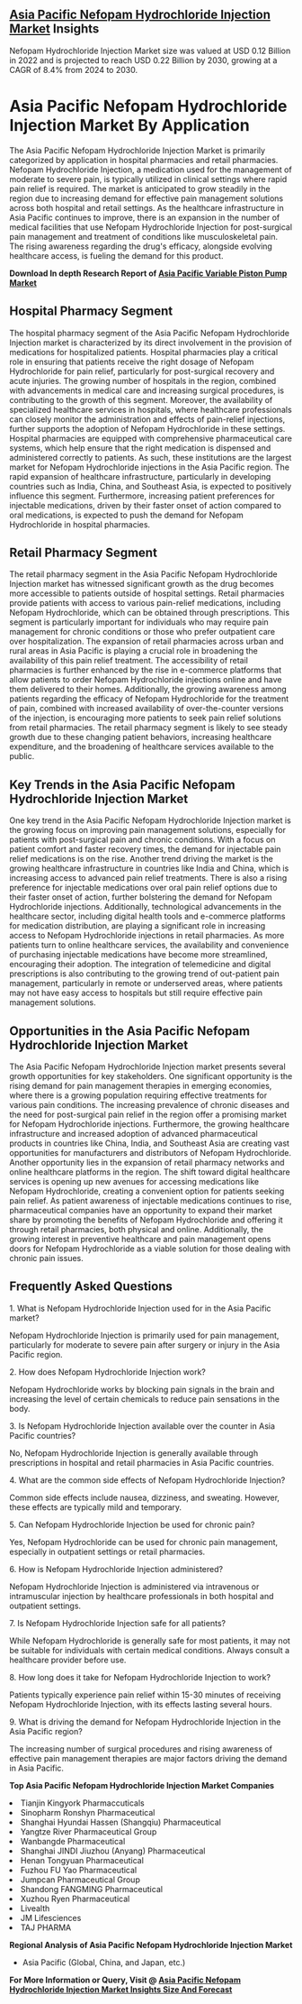 <h2><a href="https://www.verifiedmarketreports.com/download-sample/?rid=402500&amp;utm_source=Github-Feb&amp;utm_medium=225" target="_blank">Asia Pacific Nefopam Hydrochloride Injection Market</a> Insights</h2><p>Nefopam Hydrochloride Injection Market size was valued at USD 0.12 Billion in 2022 and is projected to reach USD 0.22 Billion by 2030, growing at a CAGR of 8.4% from 2024 to 2030.</p><p><h1>Asia Pacific Nefopam Hydrochloride Injection Market By Application</h1> <p>The Asia Pacific Nefopam Hydrochloride Injection Market is primarily categorized by application in hospital pharmacies and retail pharmacies. Nefopam Hydrochloride Injection, a medication used for the management of moderate to severe pain, is typically utilized in clinical settings where rapid pain relief is required. The market is anticipated to grow steadily in the region due to increasing demand for effective pain management solutions across both hospital and retail settings. As the healthcare infrastructure in Asia Pacific continues to improve, there is an expansion in the number of medical facilities that use Nefopam Hydrochloride Injection for post-surgical pain management and treatment of conditions like musculoskeletal pain. The rising awareness regarding the drug's efficacy, alongside evolving healthcare access, is fueling the demand for this product. <p><strong>Download In depth Research Report of <a href="https://www.verifiedmarketreports.com/download-sample/?rid=236118&amp;utm_source=Pulse-Dec&amp;utm_medium=225" target="_blank">Asia Pacific Variable Piston Pump Market</a></strong></p></p> <h2>Hospital Pharmacy Segment</h2> <p>The hospital pharmacy segment of the Asia Pacific Nefopam Hydrochloride Injection market is characterized by its direct involvement in the provision of medications for hospitalized patients. Hospital pharmacies play a critical role in ensuring that patients receive the right dosage of Nefopam Hydrochloride for pain relief, particularly for post-surgical recovery and acute injuries. The growing number of hospitals in the region, combined with advancements in medical care and increasing surgical procedures, is contributing to the growth of this segment. Moreover, the availability of specialized healthcare services in hospitals, where healthcare professionals can closely monitor the administration and effects of pain-relief injections, further supports the adoption of Nefopam Hydrochloride in these settings. Hospital pharmacies are equipped with comprehensive pharmaceutical care systems, which help ensure that the right medication is dispensed and administered correctly to patients. As such, these institutions are the largest market for Nefopam Hydrochloride injections in the Asia Pacific region. The rapid expansion of healthcare infrastructure, particularly in developing countries such as India, China, and Southeast Asia, is expected to positively influence this segment. Furthermore, increasing patient preferences for injectable medications, driven by their faster onset of action compared to oral medications, is expected to push the demand for Nefopam Hydrochloride in hospital pharmacies. <h2>Retail Pharmacy Segment</h2> <p>The retail pharmacy segment in the Asia Pacific Nefopam Hydrochloride Injection market has witnessed significant growth as the drug becomes more accessible to patients outside of hospital settings. Retail pharmacies provide patients with access to various pain-relief medications, including Nefopam Hydrochloride, which can be obtained through prescriptions. This segment is particularly important for individuals who may require pain management for chronic conditions or those who prefer outpatient care over hospitalization. The expansion of retail pharmacies across urban and rural areas in Asia Pacific is playing a crucial role in broadening the availability of this pain relief treatment. The accessibility of retail pharmacies is further enhanced by the rise in e-commerce platforms that allow patients to order Nefopam Hydrochloride injections online and have them delivered to their homes. Additionally, the growing awareness among patients regarding the efficacy of Nefopam Hydrochloride for the treatment of pain, combined with increased availability of over-the-counter versions of the injection, is encouraging more patients to seek pain relief solutions from retail pharmacies. The retail pharmacy segment is likely to see steady growth due to these changing patient behaviors, increasing healthcare expenditure, and the broadening of healthcare services available to the public. <h2>Key Trends in the Asia Pacific Nefopam Hydrochloride Injection Market</h2> <p>One key trend in the Asia Pacific Nefopam Hydrochloride Injection market is the growing focus on improving pain management solutions, especially for patients with post-surgical pain and chronic conditions. With a focus on patient comfort and faster recovery times, the demand for injectable pain relief medications is on the rise. Another trend driving the market is the growing healthcare infrastructure in countries like India and China, which is increasing access to advanced pain relief treatments. There is also a rising preference for injectable medications over oral pain relief options due to their faster onset of action, further bolstering the demand for Nefopam Hydrochloride injections. Additionally, technological advancements in the healthcare sector, including digital health tools and e-commerce platforms for medication distribution, are playing a significant role in increasing access to Nefopam Hydrochloride injections in retail pharmacies. As more patients turn to online healthcare services, the availability and convenience of purchasing injectable medications have become more streamlined, encouraging their adoption. The integration of telemedicine and digital prescriptions is also contributing to the growing trend of out-patient pain management, particularly in remote or underserved areas, where patients may not have easy access to hospitals but still require effective pain management solutions. <h2>Opportunities in the Asia Pacific Nefopam Hydrochloride Injection Market</h2> <p>The Asia Pacific Nefopam Hydrochloride Injection market presents several growth opportunities for key stakeholders. One significant opportunity is the rising demand for pain management therapies in emerging economies, where there is a growing population requiring effective treatments for various pain conditions. The increasing prevalence of chronic diseases and the need for post-surgical pain relief in the region offer a promising market for Nefopam Hydrochloride injections. Furthermore, the growing healthcare infrastructure and increased adoption of advanced pharmaceutical products in countries like China, India, and Southeast Asia are creating vast opportunities for manufacturers and distributors of Nefopam Hydrochloride. Another opportunity lies in the expansion of retail pharmacy networks and online healthcare platforms in the region. The shift toward digital healthcare services is opening up new avenues for accessing medications like Nefopam Hydrochloride, creating a convenient option for patients seeking pain relief. As patient awareness of injectable medications continues to rise, pharmaceutical companies have an opportunity to expand their market share by promoting the benefits of Nefopam Hydrochloride and offering it through retail pharmacies, both physical and online. Additionally, the growing interest in preventive healthcare and pain management opens doors for Nefopam Hydrochloride as a viable solution for those dealing with chronic pain issues. <h2>Frequently Asked Questions</h2> <p>1. What is Nefopam Hydrochloride Injection used for in the Asia Pacific market?</p> <p>Nefopam Hydrochloride Injection is primarily used for pain management, particularly for moderate to severe pain after surgery or injury in the Asia Pacific region.</p> <p>2. How does Nefopam Hydrochloride Injection work?</p> <p>Nefopam Hydrochloride works by blocking pain signals in the brain and increasing the level of certain chemicals to reduce pain sensations in the body.</p> <p>3. Is Nefopam Hydrochloride Injection available over the counter in Asia Pacific countries?</p> <p>No, Nefopam Hydrochloride Injection is generally available through prescriptions in hospital and retail pharmacies in Asia Pacific countries.</p> <p>4. What are the common side effects of Nefopam Hydrochloride Injection?</p> <p>Common side effects include nausea, dizziness, and sweating. However, these effects are typically mild and temporary.</p> <p>5. Can Nefopam Hydrochloride Injection be used for chronic pain?</p> <p>Yes, Nefopam Hydrochloride can be used for chronic pain management, especially in outpatient settings or retail pharmacies.</p> <p>6. How is Nefopam Hydrochloride Injection administered?</p> <p>Nefopam Hydrochloride Injection is administered via intravenous or intramuscular injection by healthcare professionals in both hospital and outpatient settings.</p> <p>7. Is Nefopam Hydrochloride Injection safe for all patients?</p> <p>While Nefopam Hydrochloride is generally safe for most patients, it may not be suitable for individuals with certain medical conditions. Always consult a healthcare provider before use.</p> <p>8. How long does it take for Nefopam Hydrochloride Injection to work?</p> <p>Patients typically experience pain relief within 15-30 minutes of receiving Nefopam Hydrochloride Injection, with its effects lasting several hours.</p> <p>9. What is driving the demand for Nefopam Hydrochloride Injection in the Asia Pacific region?</p> <p>The increasing number of surgical procedures and rising awareness of effective pain management therapies are major factors driving the demand in Asia Pacific.</p> </p><p><strong>Top Asia Pacific Nefopam Hydrochloride Injection Market Companies</strong></p><div data-test-id=""><p><li>Tianjin Kingyork Pharmaccuticals</li><li> Sinopharm Ronshyn Pharmaceutical</li><li> Shanghai Hyundai Hassen (Shangqiu) Pharmaceutical</li><li> Yangtze River Pharmaceutical Group</li><li> Wanbangde Pharmaceutical</li><li> Shanghai JINDI Jiuzhou (Anyang) Pharmaceutical</li><li> Henan Tongyuan Pharmaceutical</li><li> Fuzhou FU Yao Pharmaceutical</li><li> Jumpcan Pharmaceutical Group</li><li> Shandong FANGMING Pharmaceutical</li><li> Xuzhou Ryen Pharmaceutical</li><li> Livealth</li><li> JM Lifesciences</li><li> TAJ PHARMA</li></p><div><strong>Regional Analysis of&nbsp;Asia Pacific Nefopam Hydrochloride Injection Market</strong></div><ul><li dir="ltr"><p dir="ltr">Asia Pacific (Global, China, and Japan, etc.)</p></li></ul><p><strong>For More Information or Query, Visit @&nbsp;</strong><strong><a href="https://www.verifiedmarketreports.com/product/nefopam-hydrochloride-injection-market/?utm_source=Github-Feb&amp;utm_medium=225" target="_blank">Asia Pacific Nefopam Hydrochloride Injection Market Insights Size And Forecast</a></strong></p></div><h2>&nbsp;</h2><div data-test-id="">&nbsp;</div>
